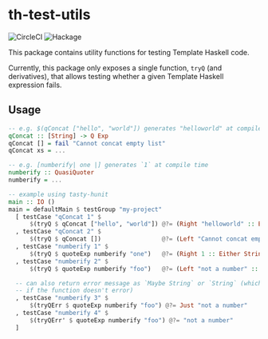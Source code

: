# th-test-utils

![CircleCI](https://img.shields.io/circleci/build/github/LeapYear/th-test-utils.svg)
![Hackage](https://img.shields.io/hackage/v/th-test-utils.svg)

This package contains utility functions for testing Template Haskell code.

Currently, this package only exposes a single function, `tryQ` (and derivatives),
that allows testing whether a given Template Haskell expression fails.

## Usage

```haskell
-- e.g. $(qConcat ["hello", "world"]) generates "helloworld" at compile time
qConcat :: [String] -> Q Exp
qConcat [] = fail "Cannot concat empty list"
qConcat xs = ...

-- e.g. [numberify| one |] generates `1` at compile time
numberify :: QuasiQuoter
numberify = ...
```

```haskell
-- example using tasty-hunit
main :: IO ()
main = defaultMain $ testGroup "my-project"
  [ testCase "qConcat 1" $
      $(tryQ $ qConcat ["hello", "world"]) @?= (Right "helloworld" :: Either String String)
  , testCase "qConcat 2" $
      $(tryQ $ qConcat [])                 @?= (Left "Cannot concat empty list" :: Either String String)
  , testCase "numberify 1" $
      $(tryQ $ quoteExp numberify "one")   @?= (Right 1 :: Either String Int)
  , testCase "numberify 2" $
      $(tryQ $ quoteExp numberify "foo")   @?= (Left "not a number" :: Either String Int)

  -- can also return error message as `Maybe String` or `String` (which errors
  -- if the function doesn't error)
  , testCase "numberify 3" $
      $(tryQErr $ quoteExp numberify "foo") @?= Just "not a number"
  , testCase "numberify 4" $
      $(tryQErr' $ quoteExp numberify "foo") @?= "not a number"
  ]
```
